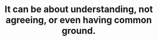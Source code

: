 ---
title: It can be about understanding, not agreeing, or even having common ground.
tags: human resilience
---